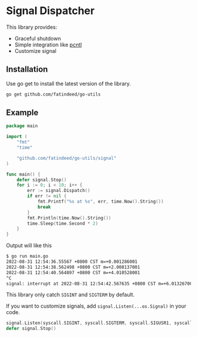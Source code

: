 # Signal Dispatcher

This library provides:

- Graceful shutdown
- Simple integration like [pcntl](https://www.php.net/manual/book.pcntl.php)
- Customize signal

## Installation

Use go get to install the latest version of the library.

```sh
go get github.com/fatindeed/go-utils
```

## Example

```go
package main

import (
	"fmt"
	"time"

	"github.com/fatindeed/go-utils/signal"
)

func main() {
	defer signal.Stop()
	for i := 0; i < 10; i++ {
		err := signal.Dispatch()
		if err != nil {
			fmt.Printf("%s at %s", err, time.Now().String())
			break
		}
		fmt.Println(time.Now().String())
		time.Sleep(time.Second * 2)
	}
}
```

Output will like this

```sh
$ go run main.go
2022-08-31 12:54:36.55567 +0800 CST m=+0.001286001
2022-08-31 12:54:38.562498 +0800 CST m=+2.008137001
2022-08-31 12:54:40.564897 +0800 CST m=+4.010528001
^C
signal: interrupt at 2022-08-31 12:54:42.567635 +0800 CST m=+6.013267001%
```

This library only catch `SIGINT` and `SIGTERM` by default.

If you want to customize signals, add `signal.Listen(...os.Signal)` in your code.

```go
signal.Listen(syscall.SIGINT, syscall.SIGTERM, syscall.SIGUSR1, syscall.SIGUSR2)
defer signal.Stop()
```
